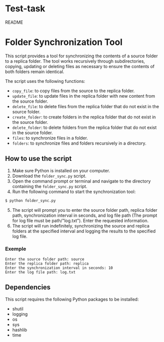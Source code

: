 # Test-task

README
# Folder Synchronization Tool

This script provides a tool for synchronizing the contents of a source folder to a replica folder. The tool works recursively through subdirectories, copying, updating or deleting files as necessary to ensure the contents of both folders remain identical.

The script uses the following functions:

* `copy_file`: to copy files from the source to the replica folder.
* `update_file`: to update files in the replica folder with new content from the source folder.
* `delete_file`: to delete files from the replica folder that do not exist in the source folder.
* `create_folder`: to create folders in the replica folder that do not exist in the source folder.
* `delete_folder`: to delete folders from the replica folder that do not exist in the source folder.
* `files`: to synchronize files in a folder.
* `folders`: to synchronize files and folders recursively in a directory.

## How to use the script

1. Make sure Python is installed on your computer.
2. Download the `folder_sync.py` script.
3. Open the command prompt or terminal and navigate to the directory containing the `folder_sync.py` script.
4. Run the following command to start the synchronization tool:
```bash
$ python folder_sync.py
```
5. The script will prompt you to enter the source folder path, replica folder path, synchronization interval in seconds, and log file path (The prompt for log file must be path/"log.txt"). Enter the requested information.
7. The script will run indefinitely, synchronizing the source and replica folders at the specified interval and logging the results to the specified log file.
### Exemple
```
Enter the source folder path: source
Enter the replica folder path: replica
Enter the synchronization interval in seconds: 10
Enter the log file path: log.txt
```

## Dependencies

This script requires the following Python packages to be installed:

* shutil
* logging
* os
* sys
* hashlib
* time

